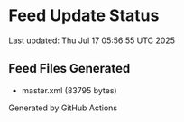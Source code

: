 # Feed Update Status
Last updated: Thu Jul 17 05:56:55 UTC 2025

## Feed Files Generated
- master.xml (83795 bytes)

Generated by GitHub Actions
